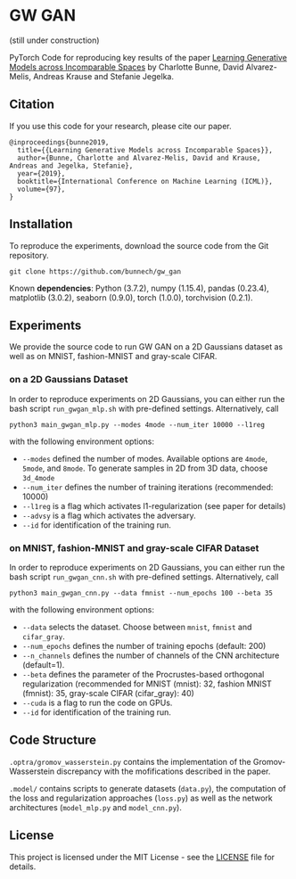 # GW GAN
(still under construction)

PyTorch Code for reproducing key results of the paper [Learning Generative Models across Incomparable Spaces](www.soon.com) by Charlotte Bunne, David Alvarez-Melis, Andreas Krause and Stefanie Jegelka.

## Citation
If you use this code for your research, please cite our paper.
```
@inproceedings{bunne2019,
  title={{Learning Generative Models across Incomparable Spaces}},
  author={Bunne, Charlotte and Alvarez-Melis, David and Krause, Andreas and Jegelka, Stefanie},
  year={2019},
  booktitle={International Conference on Machine Learning (ICML)},
  volume={97},
}
```

## Installation
To reproduce the experiments, download the source code from the Git repository.
```
git clone https://github.com/bunnech/gw_gan
```
Known **dependencies**: Python (3.7.2), numpy (1.15.4), pandas (0.23.4), matplotlib (3.0.2), seaborn (0.9.0), torch (1.0.0), torchvision (0.2.1).

## Experiments
We provide the source code to run GW GAN on a 2D Gaussians dataset as well as on MNIST, fashion-MNIST and gray-scale CIFAR.

### on a 2D Gaussians Dataset
In order to reproduce experiments on 2D Gaussians, you can either run the bash script `run_gwgan_mlp.sh` with pre-defined settings. Alternatively, call
```
python3 main_gwgan_mlp.py --modes 4mode --num_iter 10000 --l1reg
```
with the following environment options:
* `--modes` defined the number of modes. Available options are `4mode`, `5mode`, and `8mode`. To generate samples in 2D from 3D data, choose `3d_4mode`
* `--num_iter` defines the number of training iterations (recommended: 10000)
* `--l1reg` is a flag which activates l1-regularization (see paper for details)
* `--advsy` is a flag which activates the adversary.
* `--id` for identification of the training run.

### on MNIST, fashion-MNIST and gray-scale CIFAR Dataset
In order to reproduce experiments on 2D Gaussians, you can either run the bash script `run_gwgan_cnn.sh` with pre-defined settings. Alternatively, call
```
python3 main_gwgan_cnn.py --data fmnist --num_epochs 100 --beta 35
```
with the following environment options:
* `--data` selects the dataset. Choose between `mnist`, `fmnist` and `cifar_gray`.
* `--num_epochs` defines the number of training epochs (default: 200)
* `--n_channels` defines the number of channels of the CNN architecture (default=1).
* `--beta` defines the parameter of the Procrustes-based orthogonal regularization (recommended for MNIST (mnist): 32, fashion MNIST (fmnist): 35, gray-scale CIFAR (cifar_gray): 40)
* `--cuda` is a flag to run the code on GPUs.
* `--id` for identification of the training run.

## Code Structure
`.optra/gromov_wasserstein.py` contains the implementation of the Gromov-Wasserstein discrepancy with the mofifications described in the paper.

`.model/` contains scripts to generate datasets (`data.py`), the computation of the loss and regularization approaches (`loss.py`) as well as the network architectures (`model_mlp.py` and `model_cnn.py`).

## License
This project is licensed under the MIT License - see the [LICENSE](LICENSE.md) file for details.
